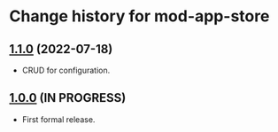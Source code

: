 # Change history for mod-app-store

## [1.1.0](https://github.com/MikeTaylor/mod-app-store/tree/v1.1.0) (2022-07-18)

* CRUD for configuration.

## [1.0.0](https://github.com/MikeTaylor/mod-app-store/tree/v1.0.0) (IN PROGRESS)

* First formal release.

